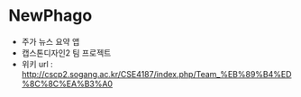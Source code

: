 # NewPhago
- 주가 뉴스 요약 앱
- 캡스톤디자인2 팀 프로젝트
- 위키 url : http://cscp2.sogang.ac.kr/CSE4187/index.php/Team_%EB%89%B4%ED%8C%8C%EA%B3%A0
